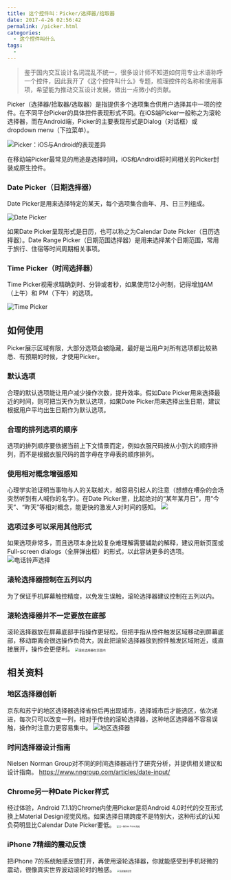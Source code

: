```yaml
---
title: 这个控件叫：Picker/选择器/拾取器
date: 2017-4-26 02:56:42
permalink: /picker.html
categories:
  - 这个控件叫什么
tags:
  - 
---
```


> 鉴于国内交互设计名词混乱不统一，很多设计师不知道如何用专业术语称呼一个控件，因此我开了《这个控件叫什么》专题，梳理控件的名称和使用事项，希望能为推动交互设计发展，做出一点微小的贡献。

Picker（选择器/拾取器/选取器）是指提供多个选项集合供用户选择其中一项的控件。在不同平台Picker的具体控件表现形式不同。在iOS端Picker一般称之为滚轮选择器，而在Android端，Picker的主要表现形式是Dialog（对话框）或dropdown menu（下拉菜单）。<!-- more -->


![Picker：iOS与Android的表现差异](http://pic.ftium4.com/1240-20201226025755885.png)

在移动端Picker最常见的用途是选择时间，iOS和Android将时间相关的Picker封装成原生控件。

### Date Picker（日期选择器）

Date Picker是用来选择特定的某天，每个选项集合由年、月、日三列组成。

![Date Picker](http://pic.ftium4.com/1240-20201226025800836.png)

如果Date Picker呈现形式是日历，也可以称之为Calendar Date Picker（日历选择器）。Date Range Picker（日期范围选择器）是用来选择某个日期范围，常用于旅行、住宿等时间周期相关事项。

### Time Picker（时间选择器）

Time Picker视需求精确到时、分钟或者秒，如果使用12小时制，记得增加AM（上午）和 PM（下午）的选项。

![Time Picker](http://pic.ftium4.com/1240-20201226025805009.png)

## 如何使用
Picker展示区域有限，大部分选项会被隐藏，最好是当用户对所有选项都比较熟悉、有预期的时候，才使用Picker。

### 默认选项

合理的默认选项能让用户减少操作次数，提升效率。假如Date Picker用来选择最近的时间，则可把当天作为默认选项，如果Date Picker用来选择出生日期，建议根据用户平均出生日期作为默认选项。

### 合理的排列选项的顺序

选项的排列顺序要依据当前上下文情景而定，例如衣服尺码按从小到大的顺序排列，而不是根据衣服尺码的首字母在字母表的顺序排列。

### 使用相对概念增强感知

心理学实验证明当事物与人的关联越大，越容易引起人的注意（想想在嘈杂的会场突然听到有人喊你的名字）。在Date Picker里，比起绝对的“某年某月日”，用“今天”、“昨天”等相对概念，能更快的激发人对时间的感知。
![](http://pic.ftium4.com/1240-20201226025811118.png)

### 选项过多可以采用其他形式

如果选项非常多，而且选项本身比较复杂难理解需要辅助的解释，建议用新页面或Full-screen dialogs（全屏弹出框）的形式，以此容纳更多的选项。
![电话铃声选择](http://pic.ftium4.com/1240-20201226025814919.png)

### 滚轮选择器控制在五列以内

为了保证手机屏幕触控精度，以免发生误触，滚轮选择器建议控制在五列以内。

### 滚轮选择器并不一定要放在底部

滚轮选择器放在屏幕底部手指操作更轻松，但把手指从控件触发区域移动到屏幕底部，移动距离会很远操作负荷大，因此把滚轮选择器放到控件触发区域附近，或直接展开，操作会更便利。
<img src="http://pic.ftium4.com/1240-20201226025821683.png" alt="滚轮选择器在页面内" style="zoom:50%;" />

## 相关资料

### 地区选择器创新

京东和苏宁的地区选择器选择省份后再出现城市，选择城市后才能选区，依次递进，每次只可以改变一列，相对于传统的滚轮选择器，这种地区选择器不容易误触，操作时注意力更容易集中。
![地区选择器](http://pic.ftium4.com/1240-20201226025827481.png)

### 时间选择器设计指南

Nielsen Norman Group对不同的时间选择器进行了研究分析，并提供相关建议和设计指南。
https://www.nngroup.com/articles/date-input/

### Chrome另一种Date Picker样式

经过体验，Android 7.1.1的Chrome内使用Picker是将Android 4.0时代的交互形式换上Material Design视觉风格。如果选择日期跨度不是特别大，这种形式的认知负荷明显比Calendar Date Picker要低。
<img src="http://pic.ftium4.com/1240-20201226025831315.png" alt="另一种Date Picker风格" style="zoom:33%;" />

### iPhone 7精细的震动反馈

把iPhone 7的系统触感反馈打开，再使用滚轮选择器，你就能感受到手机轻微的震动，很像真实世界波动滚轮时的触感。
<img src="http://pic.ftium4.com/1240-20201226025835977.png" alt="系统触感反馈" style="zoom:33%;" />